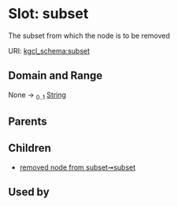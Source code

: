 
# Slot: subset


The subset from which the node is to be removed

URI: [kgcl_schema:subset](https://w3id.org/kgcl-schema/subset)


## Domain and Range

None &#8594;  <sub>0..1</sub> [String](types/String.md)

## Parents


## Children

 *  [removed node from subset➞subset](removed_node_from_subset_subset.md)

## Used by

